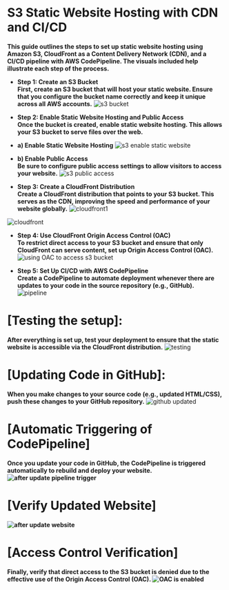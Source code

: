# S3 Static Website Hosting with CDN and CI/CD
<strong>This guide outlines the steps to set up static website hosting using Amazon S3, CloudFront as a Content Delivery Network (CDN), and a CI/CD pipeline with AWS CodePipeline.
The visuals included help illustrate each step of the process.</strong>

- **Step 1: Create an S3 Bucket**<br>
<strong>First, create an S3 bucket that will host your static website. Ensure that you configure the bucket name correctly and keep it unique across all AWS accounts.</strong>
![s3 bucket](https://github.com/user-attachments/assets/c0d207b6-25c1-430b-bba7-7f40d050f4f0)

- **Step 2: Enable Static Website Hosting and Public Access**<br>
<strong> Once the bucket is created, enable static website hosting. This allows your S3 bucket to serve files over the web.</strong>
- **a) Enable Static Website Hosting**
![s3 enable static website](https://github.com/user-attachments/assets/4ffbae5d-540c-4a37-8f40-9ea9b6d0004d)
- **b) Enable Public Access**<br>
<Strong>Be sure to configure public access settings to allow visitors to access your website.</strong>
![s3 public access](https://github.com/user-attachments/assets/3a2437b4-2c19-412e-8970-2d4b65692bf3)

- **Step 3: Create a CloudFront Distribution**<br>
<strong>Create a CloudFront distribution that points to your S3 bucket. This serves as the CDN, improving the speed and performance of your website globally.</strong>
![cloudfront1](https://github.com/user-attachments/assets/9898243f-e760-46e7-8412-4e581b223043)

![cloudfront](https://github.com/user-attachments/assets/9f1309bf-f544-4a4a-ba85-aed82f71331f)

- **Step 4: Use CloudFront Origin Access Control (OAC)** <br>
<strong>To restrict direct access to your S3 bucket and ensure that only CloudFront can serve content, set up Origin Access Control (OAC).</strong>
![using OAC to access s3 bucket](https://github.com/user-attachments/assets/5564f1b5-23b8-42a8-9a10-dde114d98185)

- **Step 5: Set Up CI/CD with AWS CodePipeline**<br>
<strong>Create a CodePipeline to automate deployment whenever there are updates to your code in the source repository (e.g., GitHub).</strong>
![pipeline](https://github.com/user-attachments/assets/c9acf8f2-27b7-42a5-a9c6-a0a878a8b4ca)

# [Testing the setup]:<br>
<strong>After everything is set up, test your deployment to ensure that the static website is accessible via the CloudFront distribution.</strong>
![testing](https://github.com/user-attachments/assets/a6923e9f-6a88-4a56-8511-b6843af10398)

# [Updating Code in GitHub]:
<strong> When you make changes to your source code (e.g., updated HTML/CSS), push these changes to your GitHub repository.</strong>
![github updated](https://github.com/user-attachments/assets/47febda9-8d3f-4950-ac90-f62cfb12d267)

# [Automatic Triggering of CodePipeline]
<strong>Once you update your code in GitHub, the CodePipeline is triggered automatically to rebuild and deploy your website.</strog>
![after update pipeline trigger](https://github.com/user-attachments/assets/60840ea6-5b1e-4815-9131-e96764f811e6)

# [Verify Updated Website]
![after update website](https://github.com/user-attachments/assets/c641cf2e-03f6-40ae-8029-87188088b0a8)

# [Access Control Verification]
<strong>Finally, verify that direct access to the S3 bucket is denied due to the effective use of the Origin Access Control (OAC).</strong>
![OAC is enabled](https://github.com/user-attachments/assets/917a6bc7-d1ac-4014-bc7a-37ee1574420c)
